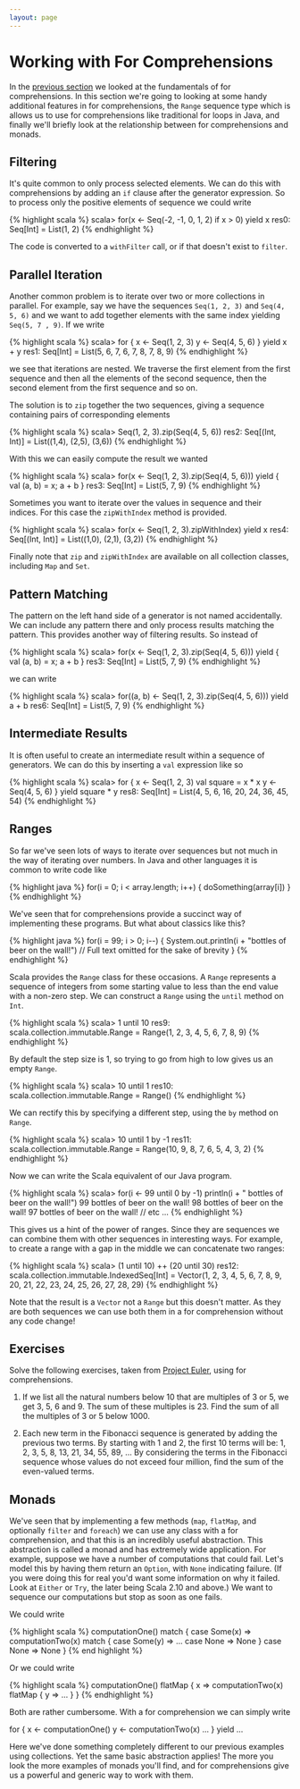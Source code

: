 ```yaml
---
layout: page
---
```


# Working with For Comprehensions

In the [previous section](for-comprehensions.html) we looked at the fundamentals of for comprehensions. In this section we're going to looking at some handy additional features in for comprehensions, the `Range` sequence type which is allows us to use for comprehensions like traditional for loops in Java, and finally we'll briefly look at the relationship between for comprehensions and monads.


## Filtering

It's quite common to only process selected elements. We can do this with comprehensions by adding an `if` clause after the generator expression. So to process only the positive elements of sequence we could write

{% highlight scala %}
scala> for(x <- Seq(-2, -1, 0, 1, 2) if x > 0) yield x
res0: Seq[Int] = List(1, 2)
{% endhighlight %}

The code is converted to a `withFilter` call, or if that doesn't exist to `filter`.


## Parallel Iteration

Another common problem is to iterate over two or more collections in parallel. For example, say we have the sequences `Seq(1, 2, 3)` and `Seq(4, 5, 6)` and we want to add together elements with the same index yielding `Seq(5, 7 , 9)`. If we write

{% highlight scala %}
scala> for {
  x <- Seq(1, 2, 3)
  y <- Seq(4, 5, 6)
} yield x + y
res1: Seq[Int] = List(5, 6, 7, 6, 7, 8, 7, 8, 9)
{% endhighlight %}

we see that iterations are nested. We traverse the first element from the first sequence and then all the elements of the second sequence, then the second element from the first sequence and so on.

The solution is to `zip` together the two sequences, giving a sequence containing pairs of corresponding elements

{% highlight scala %}
scala> Seq(1, 2, 3).zip(Seq(4, 5, 6))
res2: Seq[(Int, Int)] = List((1,4), (2,5), (3,6))
{% endhighlight %}

With this we can easily compute the result we wanted

{% highlight scala %}
scala> for(x <- Seq(1, 2, 3).zip(Seq(4, 5, 6))) yield { val (a, b) = x; a + b }
res3: Seq[Int] = List(5, 7, 9)
{% endhighlight %}

Sometimes you want to iterate over the values in sequence and their indices. For this case the `zipWithIndex` method is provided.

{% highlight scala %}
scala> for(x <- Seq(1, 2, 3).zipWithIndex) yield x
res4: Seq[(Int, Int)] = List((1,0), (2,1), (3,2))
{% endhighlight %}

Finally note that `zip` and `zipWithIndex` are available on all collection classes, including `Map` and `Set`.


## Pattern Matching

The pattern on the left hand side of a generator is not named accidentally. We can include any pattern there and only process results matching the pattern. This provides another way of filtering results. So instead of

{% highlight scala %}
scala> for(x <- Seq(1, 2, 3).zip(Seq(4, 5, 6))) yield { val (a, b) = x; a + b }
res3: Seq[Int] = List(5, 7, 9)
{% endhighlight %}

we can write

{% highlight scala %}
scala> for((a, b) <- Seq(1, 2, 3).zip(Seq(4, 5, 6))) yield a + b
res6: Seq[Int] = List(5, 7, 9)
{% endhighlight %}


## Intermediate Results

It is often useful to create an intermediate result within a sequence of generators. We can do this by inserting a `val` expression like so

{% highlight scala %}
scala> for {
  x <- Seq(1, 2, 3)
  val square = x * x
  y <- Seq(4, 5, 6)
} yield square * y
res8: Seq[Int] = List(4, 5, 6, 16, 20, 24, 36, 45, 54)
{% endhighlight %}


## Ranges

So far we've seen lots of ways to iterate over sequences but not much in the way of iterating over numbers. In Java and other languages it is common to write code like

{% highlight java %}
for(i = 0; i < array.length; i++) {
  doSomething(array[i])
}
{% endhighlight %}

We've seen that for comprehensions provide a succinct way of implementing these programs. But what about classics like this?

{% highlight java %}
for(i = 99; i > 0; i--) {
  System.out.println(i + "bottles of beer on the wall!")
  // Full text omitted for the sake of brevity
}
{% endhighlight %}

Scala provides the `Range` class for these occasions. A `Range` represents a sequence of integers from some starting value to less than the end value with a non-zero step. We can construct a `Range` using the `until` method on `Int`.

{% highlight scala %}
scala> 1 until 10
res9: scala.collection.immutable.Range = Range(1, 2, 3, 4, 5, 6, 7, 8, 9)
{% endhighlight %}

By default the step size is 1, so trying to go from high to low gives us an empty `Range`.

{% highlight scala %}
scala> 10 until 1
res10: scala.collection.immutable.Range = Range()
{% endhighlight %}

We can rectify this by specifying a different step, using the `by` method on `Range`.

{% highlight scala %}
scala> 10 until 1 by -1
res11: scala.collection.immutable.Range = Range(10, 9, 8, 7, 6, 5, 4, 3, 2)
{% endhighlight %}

Now we can write the Scala equivalent of our Java program.

{% highlight scala %}
scala> for(i <- 99 until 0 by -1) println(i + " bottles of beer on the wall!")
99 bottles of beer on the wall!
98 bottles of beer on the wall!
97 bottles of beer on the wall!
// etc ...
{% endhighlight %}

This gives us a hint of the power of ranges. Since they are sequences we can combine them with other sequences in interesting ways. For example, to create a range with a gap in the middle we can concatenate two ranges:

{% highlight scala %}
scala> (1 until 10) ++ (20 until 30)
res12: scala.collection.immutable.IndexedSeq[Int] = Vector(1, 2, 3, 4, 5, 6, 7, 8, 9, 20, 21, 22, 23, 24, 25, 26, 27, 28, 29)
{% endhighlight %}

Note that the result is a `Vector` not a `Range` but this doesn't matter. As they are both sequences we can use both them in a for comprehension without any code change!

## Exercises

Solve the following exercises, taken from [Project Euler](http://projecteuler.net), using for comprehensions.

1. If we list all the natural numbers below 10 that are multiples of 3 or 5, we get 3, 5, 6 and 9. The sum of these multiples is 23. Find the sum of all the multiples of 3 or 5 below 1000.

1. Each new term in the Fibonacci sequence is generated by adding the previous two terms. By starting with 1 and 2, the first 10 terms will be:
   1, 2, 3, 5, 8, 13, 21, 34, 55, 89, ...
By considering the terms in the Fibonacci sequence whose values do not exceed four million, find the sum of the even-valued terms.


## Monads

We've seen that by implementing a few methods (`map`, `flatMap`, and optionally `filter` and `foreach`) we can use any class with a for comprehension, and that this is an incredibly useful abstraction. This abstraction is called a monad and has extremely wide application. For example, suppose we have a number of computations that could fail. Let's model this by having them return an `Option`, with `None` indicating failure. (If you were doing this for real you'd want some information on why it failed. Look at `Either` or `Try`, the later being Scala 2.10 and above.) We want to sequence our computations but stop as soon as one fails.

We could write

{% highlight scala %}
computationOne() match {
  case Some(x) =>
    computationTwo(x) match {
      case Some(y) => ...
      case None => None
    }
  case None => None
}
{% end highlight %}

Or we could write

{% highlight scala %}
computationOne() flatMap {
  x => computationTwo(x) flatMap {
    y => ...
  }
}
{% endhighlight %}

Both are rather cumbersome. With a for comprehension we can simply write

for {
  x <- computationOne()
  y <- computationTwo(x)
  ...
} yield ...

Here we've done something completely different to our previous examples using collections. Yet the same basic abstraction applies! The more you look the more examples of monads you'll find, and for comprehensions give us a powerful and generic way to work with them.

